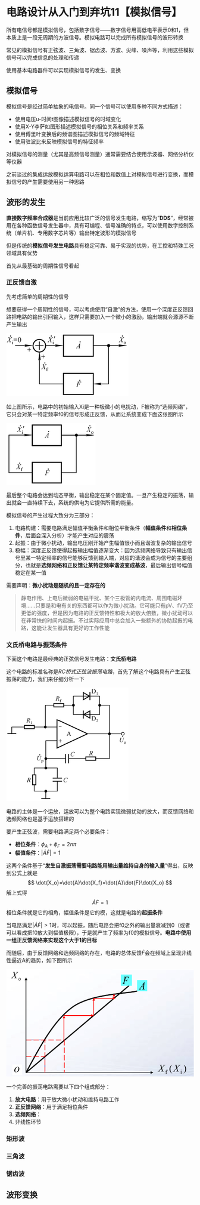 # 电路设计从入门到弃坑11【模拟信号】

所有电信号都是模拟信号，包括数字信号——数字信号用高低电平表示0和1，但本质上是一段无周期的方波信号。模拟电路可以完成所有模拟信号的波形转换

常见的模拟信号有正弦波、三角波、锯齿波、方波、尖峰、噪声等，利用这些模拟信号可以完成信息的处理和传递

使用基本电路器件可以实现模拟信号的发生、变换

## 模拟信号

模拟信号是经过简单抽象的电信号。同一个信号可以使用多种不同方式描述：

* 使用电压u-时间t图像描述模拟信号的时域变化
* 使用X-Y李萨如图形描述模拟信号的相位关系和频率关系
* 使用傅里叶变换后的频谱图描述模拟信号的频域特征
* 使用驻波比来反映模拟信号的特征频率

对模拟信号的测量（尤其是高频信号测量）通常需要结合使用示波器、网络分析仪等仪器

之前谈过的集成运放模拟运算电路可以在相位和数值上对模拟信号进行变换，而模拟信号的产生需要使用另一种思路

## 波形的发生

**直接数字频率合成器**是当前应用比较广泛的信号发生电路，缩写为”**DDS**“，经常被用在各种函数信号发生器中，具有可编程、信号准确的特点，可以使用数字控制系统（单片机、专用数字芯片等）输出特定波形的模拟信号

但是传统的**模拟信号发生电路**具有稳定可靠、易于实现的优势，在工控和特殊工况领域具有优势

首先从最基础的周期性信号看起

### 正反馈自激

先考虑简单的周期性的信号

想要获得一个周期性的信号，可以考虑使用“自激”的方法，使用一个深度正反馈回路把电路的输出引回输入，这样只需要加入一个微小的激励，输出端就会源源不断产生输出

![image-20211201155748269](电路设计从入门到弃坑11【模拟信号】.assets/image-20211201155748269.png)

如上图所示，电路中的初始输入Xi是一种极微小的电扰动，F被称为“选频网络”，它只会对某一特定频率f0的信号形成正反馈，从而让系统变成下面这张图所示

![image-20211201155754218](电路设计从入门到弃坑11【模拟信号】.assets/image-20211201155754218.png)

最后整个电路会达到动态平衡，输出稳定在某个固定值。一旦产生稳定的振荡，输出就会一直持续下去，系统的供电为它提供所需的能量。

模拟信号的产生过程大致分为三部分：

1. 电路构建：需要电路满足幅值平衡条件和相位平衡条件（**幅值条件**和**相位条件**，后面会深入分析）才能产生对应的震荡
2. 起振：由于微小扰动，输出电压刚开始产生幅值很小而且谐波复杂的输出信号
3. 稳幅：深度正反馈使得起振输出幅值逐渐变大：因为选频网络导致只有输出信号里某一特定频率的信号能够反馈到输入端，对应的谐波会成为信号的主要组分，也就是**选频网络和正反馈让某特定频率谐波变成基波**，最后输出信号幅值稳定在某一值

需要声明：**微小扰动是随机的且一定存在的**

> 静电作用、上电后微弱的电磁干扰、某个三极管的内电流、周围电磁环境......只要是和电有关的东西都可以作为微小扰动。它可能只有pV、fV乃至更低的强度，但是因为电路的正反馈特性和极大的放大倍数，微小扰动可以在非常快的时间内起振。不过实际应用中总会加入一些额外的协助起振的电路，这能让发生器具有更好的工作性能

### 文氏桥电路与振荡条件

下面这个电路是最经典的正弦信号发生电路：**文氏桥电路**

这个电路的标准名称是*RC桥式正弦波振荡电路*，首先了解这个电路具有产生正弦振荡的能力，我们来仔细分析一下

![image-20211201161710316](电路设计从入门到弃坑11【模拟信号】.assets/image-20211201161710316.png)

电路的主体是一个运放，运放可以为整个电路实现微弱扰动的放大，而反馈网络和选频网络也是基于运放搭建的

要产生正弦波，需要电路满足两个必要条件：

* **相位条件**：$\phi_A+\phi_F=2n\pi$
* **幅值条件**：$|\dot{A}\dot{F}|=1$

这两个条件基于“**发生自激振荡需要电路能用输出量维持自身的输入量**”得出，反映到公式上就是
$$
\dot{X_o}=\dot{A}\dot{X_f}=\dot{A}\dot{F}\dot{X_o}
$$
解上式得
$$
\dot{A}\dot{F}=1
$$
相位条件就是它的相角，幅值条件是它的模，这就是电路的**起振条件**

当电路满足$|\dot{A}\dot{F}|>1$时，可以起振，随后电路会把f0之外的输出量衰减到0（或者可以看成把f0放大到幅值极限），于是就产生了频率为f0的模拟信号。**电路中使用一组正反馈网络来实现这个大于1的目标**

而随后，由于反馈网络和选频网络的存在，电路的总体反馈$\dot{F}$会在频域上呈现非线性逼近A的趋势，如下图所示

![image-20211201170458143](电路设计从入门到弃坑11【模拟信号】.assets/image-20211201170458143.png)



一个完善的振荡电路需要以下四个组成部分：

1. **放大电路**：用于放大微小扰动和维持电路工作
2. **正反馈网络**：用于满足相位条件
3. **选频网络**：
4. 非线性环节



### 矩形波









### 三角波







### 锯齿波













## 波形变换